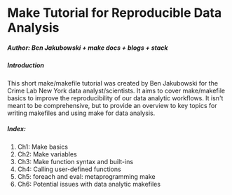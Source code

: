 # Make Tutorial for Reproducible Data Analysis

##### Author: Ben Jakubowski + make docs + blogs + stack


##### Introduction

This short make/makefile tutorial was created by Ben Jakubowski for the Crime Lab New York data analyst/scientists. It aims to cover make/makefile basics to improve the reproducibility of our data analytic workflows. It isn't meant to be comprehensive, but to provide an overview to key topics for writing makefiles and using make for data analysis.

##### Index:

1. Ch1: Make basics
2. Ch2: Make variables
3. Ch3: Make function syntax and built-ins
4. Ch4: Calling user-defined functions
5. Ch5: foreach and eval: metaprogramming make
6. Ch6: Potential issues with data analytic makefiles




